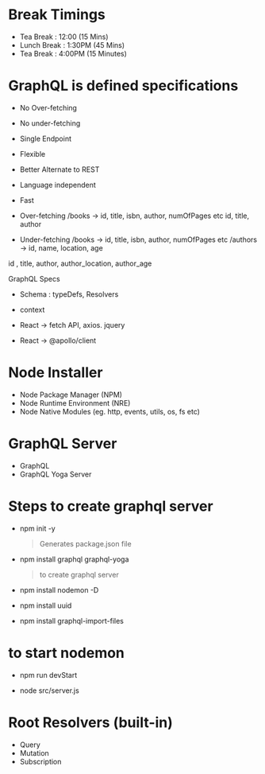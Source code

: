 # Break Timings

- Tea Break : 12:00 (15 Mins)
- Lunch Break : 1:30PM (45 Mins)
- Tea Break : 4:00PM (15 Minutes)

# GraphQL is defined specifications

- No Over-fetching
- No under-fetching
- Single Endpoint
- Flexible
- Better Alternate to REST
- Language independent
- Fast

- Over-fetching
  /books -> id, title, isbn, author, numOfPages etc
  id, title, author

- Under-fetching
  /books -> id, title, isbn, author, numOfPages etc
  /authors -> id, name, location, age

id , title, author, author_location, author_age

GraphQL Specs

- Schema : typeDefs, Resolvers
- context

- React -> fetch API, axios. jquery
- React -> @apollo/client

# Node Installer

- Node Package Manager (NPM)
- Node Runtime Environment (NRE)
- Node Native Modules (eg. http, events, utils, os, fs etc)

# GraphQL Server

- GraphQL
- GraphQL Yoga Server

# Steps to create graphql server

- npm init -y
  > Generates package.json file
- npm install graphql graphql-yoga
  > to create graphql server
- npm install nodemon -D

- npm install uuid
- npm install graphql-import-files

# to start nodemon

- npm run devStart

- node src/server.js

# Root Resolvers (built-in)

- Query
- Mutation
- Subscription
